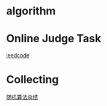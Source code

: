 # algorithm

# Online Judge Task
[leedcode](https://github.com/LiYanghe0824/algorithm/blob/main/leedcode.md)

# Collecting
[随机算法总结](https://github.com/LiYanghe0824/algorithm/blob/main/Random-Algorithm.md)
